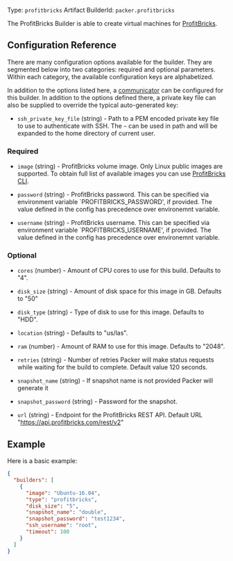 Type: `profitbricks`
Artifact BuilderId: `packer.profitbricks`

The ProfitBricks Builder is able to create virtual machines for
[ProfitBricks](https://www.profitbricks.com).

## Configuration Reference

There are many configuration options available for the builder. They are
segmented below into two categories: required and optional parameters. Within
each category, the available configuration keys are alphabetized.

In addition to the options listed here, a
[communicator](/docs/templates/legacy_json_templates/communicator) can be configured for this
builder. In addition to the options defined there, a private key file
can also be supplied to override the typical auto-generated key:

- `ssh_private_key_file` (string) - Path to a PEM encoded private key file to use to authenticate with SSH.
  The `~` can be used in path and will be expanded to the home directory
  of current user.


### Required

- `image` (string) - ProfitBricks volume image. Only Linux public images are
  supported. To obtain full list of available images you can use
  [ProfitBricks CLI](https://github.com/profitbricks/profitbricks-cli#image).

- `password` (string) - ProfitBricks password. This can be specified via
  environment variable \`PROFITBRICKS_PASSWORD', if provided. The value
  defined in the config has precedence over environemnt variable.

- `username` (string) - ProfitBricks username. This can be specified via
  environment variable \`PROFITBRICKS_USERNAME', if provided. The value
  defined in the config has precedence over environemnt variable.

### Optional

- `cores` (number) - Amount of CPU cores to use for this build. Defaults to
  "4".

- `disk_size` (string) - Amount of disk space for this image in GB. Defaults
  to "50"

- `disk_type` (string) - Type of disk to use for this image. Defaults to
  "HDD".

- `location` (string) - Defaults to "us/las".

- `ram` (number) - Amount of RAM to use for this image. Defaults to "2048".

- `retries` (string) - Number of retries Packer will make status requests
  while waiting for the build to complete. Default value 120 seconds.

- `snapshot_name` (string) - If snapshot name is not provided Packer will
  generate it

- `snapshot_password` (string) - Password for the snapshot.
<!-- markdown-link-check-disable -->
- `url` (string) - Endpoint for the ProfitBricks REST API. Default URL
"<https://api.profitbricks.com/rest/v2>"
<!-- markdown-link-check-enable -->

## Example

Here is a basic example:

```json
{
  "builders": [
    {
      "image": "Ubuntu-16.04",
      "type": "profitbricks",
      "disk_size": "5",
      "snapshot_name": "double",
      "snapshot_password": "test1234",
      "ssh_username": "root",
      "timeout": 100
    }
  ]
}
```
